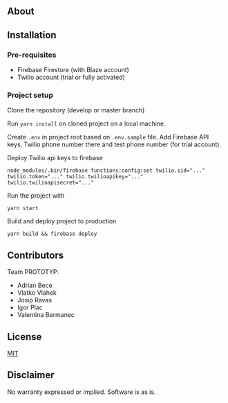 ## About

## Installation

### Pre-requisites

-   Firebase Firestore (with Blaze account)
-   Twilio account (trial or fully activated)

### Project setup

Clone the repository (develop or master branch)

Run `yarn install` on cloned project on a local machine.

Create `.env` in project root based on `.env.sample` file. Add Firebase API keys, Twilio phone number there and test phone number (for trial account).

Deploy Twilio api keys to firebase

```
node_modules/.bin/firebase functions:config:set twilio.sid="..." twilio.token="..." twilio.twilioapikey="..." twilio.twilioapisecret="..."
```

Run the project with

```
yarn start
```

Build and deploy project to production

```
yarn build && firebase deploy
```

## Contributors

Team PROTOTYP:

-   Adrian Bece
-   Vlatko Vlahek
-   Josip Ravas
-   Igor Plac
-   Valentina Bermanec

## License

[MIT](http://www.opensource.org/licenses/mit-license.html)

## Disclaimer

No warranty expressed or implied. Software is as is.
